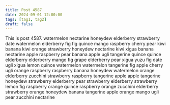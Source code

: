 ```yaml
---
title: Post 4587
date: 2024-09-01 12:00:00
tags: [tag1, tag2]
draft: false
---
```

This is post 4587.
watermelon
nectarine
honeydew
elderberry
strawberry
date
watermelon
elderberry
fig
fig
quince
mango
raspberry
cherry
pear
kiwi
banana
kiwi
orange
strawberry
honeydew
nectarine
kiwi
xigua
banana
nectarine
apple
raspberry
pear
banana
apple
ugli
tangerine
quince
quince
elderberry
elderberry
mango
fig
grape
elderberry
pear
xigua
yuzu
fig
date
ugli
xigua
lemon
quince
watermelon
watermelon
tangerine
fig
apple
cherry
ugli
orange
raspberry
raspberry
banana
honeydew
watermelon
orange
elderberry
zucchini
strawberry
raspberry
tangerine
apple
apple
tangerine
honeydew
strawberry
elderberry
pear
strawberry
elderberry
strawberry
lemon
fig
raspberry
orange
quince
raspberry
orange
zucchini
elderberry
strawberry
orange
honeydew
banana
tangerine
apple
orange
mango
ugli
pear
zucchini
nectarine
